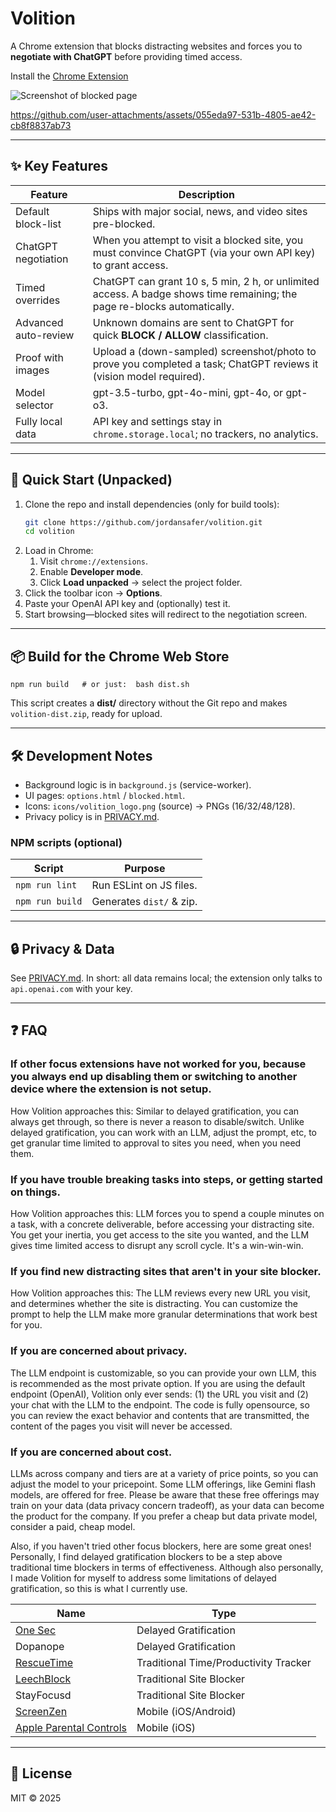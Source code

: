 # Volition

A Chrome extension that blocks distracting websites and forces you to **negotiate with ChatGPT** before providing timed access.

Install the [Chrome Extension](https://chromewebstore.google.com/detail/volition/iempmfmcjgjdpmobhlaookjjjmbfiaeh)

![Screenshot of blocked page](./docs/screenshot-blocked.png)


https://github.com/user-attachments/assets/055eda97-531b-4805-ae42-cb8f8837ab73


---

## ✨ Key Features

| Feature | Description |
|---------|-------------|
| Default block-list | Ships with major social, news, and video sites pre-blocked. |
| ChatGPT negotiation | When you attempt to visit a blocked site, you must convince ChatGPT (via your own API key) to grant access. |
| Timed overrides | ChatGPT can grant 10 s, 5 min, 2 h, or unlimited access. A badge shows time remaining; the page re-blocks automatically. |
| Advanced auto-review | Unknown domains are sent to ChatGPT for quick **BLOCK / ALLOW** classification. |
| Proof with images | Upload a (down-sampled) screenshot/photo to prove you completed a task; ChatGPT reviews it (vision model required). |
| Model selector | gpt-3.5-turbo, gpt-4o-mini, gpt-4o, or gpt-o3. |
| Fully local data | API key and settings stay in `chrome.storage.local`; no trackers, no analytics. |

---

## 🚀 Quick Start (Unpacked)

1. Clone the repo and install dependencies (only for build tools):
   ```bash
   git clone https://github.com/jordansafer/volition.git
   cd volition
   ```
2. Load in Chrome:
   1. Visit `chrome://extensions`.
   2. Enable **Developer mode**.
   3. Click **Load unpacked** → select the project folder.
3. Click the toolbar icon → **Options**.
4. Paste your OpenAI API key and (optionally) test it.
5. Start browsing—blocked sites will redirect to the negotiation screen.

---

## 📦 Build for the Chrome Web Store

```
npm run build   # or just:  bash dist.sh
```
This script creates a **dist/** directory without the Git repo and makes `volition-dist.zip`, ready for upload.

---

## 🛠️ Development Notes

* Background logic is in `background.js` (service-worker).  
* UI pages: `options.html` / `blocked.html`.
* Icons: `icons/volition_logo.png` (source) → PNGs (16/32/48/128).
* Privacy policy is in [PRIVACY.md](./PRIVACY.md).

### NPM scripts (optional)
| Script | Purpose |
|--------|---------|
| `npm run lint` | Run ESLint on JS files. |
| `npm run build` | Generates `dist/` & zip. |

---

## 🔒 Privacy & Data

See [PRIVACY.md](./PRIVACY.md).  In short: all data remains local; the extension only talks to `api.openai.com` with your key.

---

## ❓ FAQ

### If other focus extensions have not worked for you, because you always end up disabling them or switching to another device where the extension is not setup.
How Volition approaches this: Similar to delayed gratification, you can always get through, so there is never a reason to disable/switch. Unlike delayed gratification, you can work with an LLM, adjust the prompt, etc, to get granular time limited to approval to sites you need, when you need them.

### If you have trouble breaking tasks into steps, or getting started on things.
How Volition approaches this: LLM forces you to spend a couple minutes on a task, with a concrete deliverable, before accessing your distracting site. You get your inertia, you get access to the site you wanted, and the LLM gives time limited access to disrupt any scroll cycle. It's a win-win-win.

### If you find new distracting sites that aren't in your site blocker.
How Volition approaches this: The LLM reviews every new URL you visit, and determines whether the site is distracting. You can customize the prompt to help the LLM make more granular determinations that work best for you.

### If you are concerned about privacy.
The LLM endpoint is customizable, so you can provide your own LLM, this is recommended as the most private option. If you are using the default endpoint (OpenAI), Volition only ever sends: (1) the URL you visit and (2) your chat with the LLM to the endpoint. The code is fully opensource, so you can review the exact behavior and contents that are transmitted, the content of the pages you visit will never be accessed.

### If you are concerned about cost.
LLMs across company and tiers are at a variety of price points, so you can adjust the model to your pricepoint. Some LLM offerings, like Gemini flash models, are offered for free. Please be aware that these free offerings may train on your data (data privacy concern tradeoff), as your data can become the product for the company. If you prefer a cheap but data private model, consider a paid, cheap model.

Also, if you haven't tried other focus blockers, here are some great ones! Personally, I find delayed gratification blockers to be a step above traditional time blockers in terms of effectiveness. Although also personally, I made Volition for myself to address some limitations of delayed gratification, so this is what I currently use.

| Name | Type |
|------|------|
| [One Sec](https://oneseclabs.com/) | Delayed Gratification |
| Dopanope | Delayed Gratification |
| [RescueTime](https://www.rescuetime.com/) | Traditional Time/Productivity Tracker |
| [LeechBlock](https://www.proginosko.com/leechblock/) | Traditional Site Blocker |
| StayFocusd | Traditional Site Blocker |
| [ScreenZen](https://screenzen.co/) | Mobile (iOS/Android) |
| [Apple Parental Controls](https://support.apple.com/HT201304) | Mobile (iOS) |

---

## 📄 License

MIT © 2025
